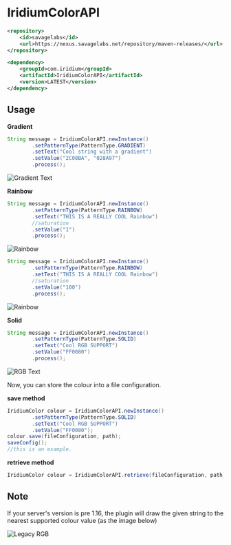 # IridiumColorAPI

```xml
<repository>
    <id>savagelabs</id>
    <url>https://nexus.savagelabs.net/repository/maven-releases/</url>
</repository>
```
```xml
<dependency>
    <groupId>com.iridium</groupId>
    <artifactId>IridiumColorAPI</artifactId>
    <version>LATEST</version>
</dependency>
```
## Usage
**Gradient**
```java
String message = IridiumColorAPI.newInstance()
        .setPatternType(PatternType.GRADIENT)
        .setText("Cool string with a gradient")
        .setValue("2C08BA", "028A97")
        .process();
```
![Gradient Text](https://i.imgur.com/M1l5OM9.png)

**Rainbow**

```java
String message = IridiumColorAPI.newInstance()
        .setPatternType(PatternType.RAINBOW)
        .setText("THIS IS A REALLY COOL Rainbow")
        //saturation
        .setValue("1")
        .process();
```

![Rainbow](https://i.imgur.com/5GhSFo1.png)

```java
String message = IridiumColorAPI.newInstance()
        .setPatternType(PatternType.RAINBOW)
        .setText("THIS IS A REALLY COOL Rainbow")
        //saturation
        .setValue("100")
        .process();
```
![Rainbow](https://i.imgur.com/Rieftuz.png)

**Solid**
```java
String message = IridiumColorAPI.newInstance()
        .setPatternType(PatternType.SOLID)
        .setText("Cool RGB SUPPORT")
        .setValue("FF0080")
        .process();
```
![RGB Text](https://i.imgur.com/IudqIpb.png)

Now, you can store the colour into a file configuration.

**save method**
```java
IridiumColor colour = IridiumColorAPI.newInstance()
        .setPatternType(PatternType.SOLID)
        .setText("Cool RGB SUPPORT")
        .setValue("FF0080");
colour.save(fileConfiguration, path);
saveConfig();
//this is an example.
```
**retrieve method**
```java
IridiumColor colour = IridiumColorAPI.retrieve(fileConfiguration, path);
```
## Note

If your server's version is pre 1.16, the plugin will draw the given string to the nearest supported colour value (as the image below)

![Legacy RGB](https://i.imgur.com/8RMmCAX.png)
